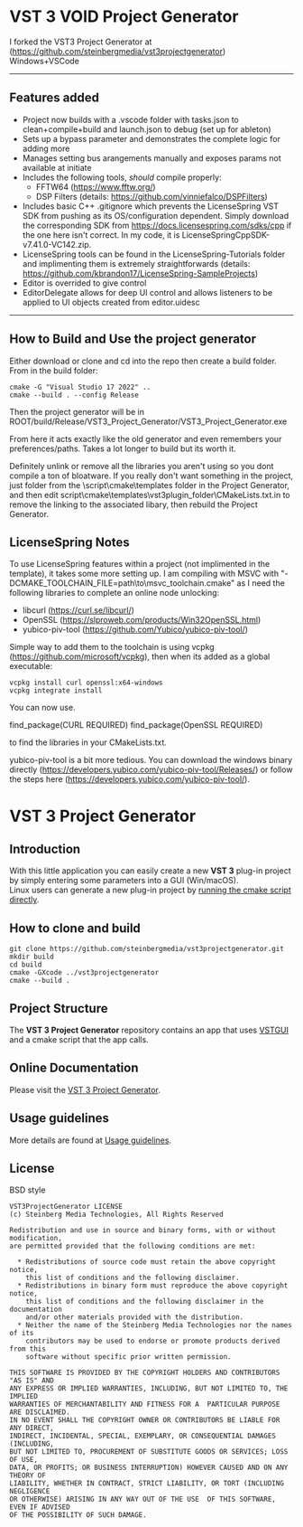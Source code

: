 # VST 3 VOID Project Generator 

I forked the VST3 Project Generator at (https://github.com/steinbergmedia/vst3projectgenerator)  
Windows+VSCode

-----------------------------------------------------------------------------------------------------------------------
## Features added 

* Project now builds with a .vscode folder with tasks.json to clean+compile+build and launch.json to debug (set up for ableton)
* Sets up a bypass parameter and demonstrates the complete logic for adding more
* Manages setting bus arangements manually and exposes params not available at initiate
* Includes the following tools, *should* compile properly:
    * FFTW64 (https://www.fftw.org/)
    * DSP Filters (details: https://github.com/vinniefalco/DSPFilters)
* Includes basic C++ .gitignore which prevents the LicenseSpring VST SDK from pushing as its OS/configuration dependent. Simply download the corresponding SDK from https://docs.licensespring.com/sdks/cpp if the one here isn't correct. In my code, it is LicenseSpringCppSDK-v7.41.0-VC142.zip.
* LicenseSpring tools can be found in the LicenseSpring-Tutorials folder and implimenting them is extremely straightforwards (details: https://github.com/kbrandon17/LicenseSpring-SampleProjects)
* Editor is overrided to give control
* EditorDelegate allows for deep UI control and allows listeners to be applied to UI objects created from editor.uidesc
-----------------------------------------------------------------------------------------------------------------------


## How to Build and Use the project generator
Either download or clone and cd into the repo then create a build folder. From in the build folder:
```
cmake -G "Visual Studio 17 2022" ..
cmake --build . --config Release  
```
Then the project generator will be in ROOT/build/Release/VST3_Project_Generator/VST3_Project_Generator.exe

From here it acts exactly like the old generator and even remembers your preferences/paths. Takes a lot longer to build but its worth it.  

Definitely unlink or remove all the libraries you aren't using so you dont compile a ton of bloatware. If you really don't want something in the project, just folder from the \script\cmake\templates folder in the Project Generator, and then edit script\cmake\templates\vst3plugin_folder\CMakeLists.txt.in to remove the linking to the associated libary, then rebuild the Project Generator.


## LicenseSpring Notes

To use LicenseSpring features within a project (not implimented in the template), it takes some more setting up. I am compiling with MSVC with "-DCMAKE_TOOLCHAIN_FILE=path\to\msvc_toolchain.cmake" as I need the following libraries to complete an online node unlocking:

* libcurl         (https://curl.se/libcurl/)
* OpenSSL         (https://slproweb.com/products/Win32OpenSSL.html)
* yubico-piv-tool (https://github.com/Yubico/yubico-piv-tool/)

Simple way to add them to the toolchain is using vcpkg (https://github.com/microsoft/vcpkg), then when its added as a global executable:
```
vcpkg install curl openssl:x64-windows
vcpkg integrate install
```
You can now use.

find_package(CURL REQUIRED)
find_package(OpenSSL REQUIRED)

to find the libraries in your CMakeLists.txt. 

yubico-piv-tool is a bit more tedious. You can download the windows binary directly (https://developers.yubico.com/yubico-piv-tool/Releases/) or follow the steps here (https://developers.yubico.com/yubico-piv-tool/).


# VST 3 Project Generator


## Introduction


With this little application you can easily create a new **VST 3** plug-in project by simply entering some parameters into a GUI (Win/macOS).  
Linux users can generate a new plug-in project by [running the cmake script directly](https://github.com/steinbergmedia/vst3projectgenerator/tree/master/script).

## How to clone and build

```Example
git clone https://github.com/steinbergmedia/vst3projectgenerator.git
mkdir build
cd build
cmake -GXcode ../vst3projectgenerator
cmake --build .
```

## Project Structure

The **VST 3 Project Generator** repository contains an app that uses [VSTGUI](https://steinbergmedia.github.io/vst3_dev_portal/pages/What+is+the+VST+3+SDK/VSTGUI.html) and a cmake script that the app calls.

## Online Documentation

Please visit the [VST 3 Project Generator](https://steinbergmedia.github.io/vst3_dev_portal/pages/What+is+the+VST+3+SDK/Project+Generator.html).

## Usage guidelines

More details are found at [Usage guidelines](https://steinbergmedia.github.io/vst3_dev_portal/pages/VST+3+Licensing/Usage+guidelines.html).

## License

BSD style

    VST3ProjectGenerator LICENSE
    (c) Steinberg Media Technologies, All Rights Reserved

    Redistribution and use in source and binary forms, with or without modification,
    are permitted provided that the following conditions are met:

      * Redistributions of source code must retain the above copyright notice, 
        this list of conditions and the following disclaimer.
      * Redistributions in binary form must reproduce the above copyright notice,
        this list of conditions and the following disclaimer in the documentation 
        and/or other materials provided with the distribution.
      * Neither the name of the Steinberg Media Technologies nor the names of its
        contributors may be used to endorse or promote products derived from this 
        software without specific prior written permission.

    THIS SOFTWARE IS PROVIDED BY THE COPYRIGHT HOLDERS AND CONTRIBUTORS "AS IS" AND
    ANY EXPRESS OR IMPLIED WARRANTIES, INCLUDING, BUT NOT LIMITED TO, THE IMPLIED 
    WARRANTIES OF MERCHANTABILITY AND FITNESS FOR A  PARTICULAR PURPOSE ARE DISCLAIMED. 
    IN NO EVENT SHALL THE COPYRIGHT OWNER OR CONTRIBUTORS BE LIABLE FOR ANY DIRECT, 
    INDIRECT, INCIDENTAL, SPECIAL, EXEMPLARY, OR CONSEQUENTIAL DAMAGES (INCLUDING, 
    BUT NOT LIMITED TO, PROCUREMENT OF SUBSTITUTE GOODS OR SERVICES; LOSS OF USE, 
    DATA, OR PROFITS; OR BUSINESS INTERRUPTION) HOWEVER CAUSED AND ON ANY THEORY OF 
    LIABILITY, WHETHER IN CONTRACT, STRICT LIABILITY, OR TORT (INCLUDING NEGLIGENCE 
    OR OTHERWISE) ARISING IN ANY WAY OUT OF THE USE  OF THIS SOFTWARE, EVEN IF ADVISED
    OF THE POSSIBILITY OF SUCH DAMAGE.
